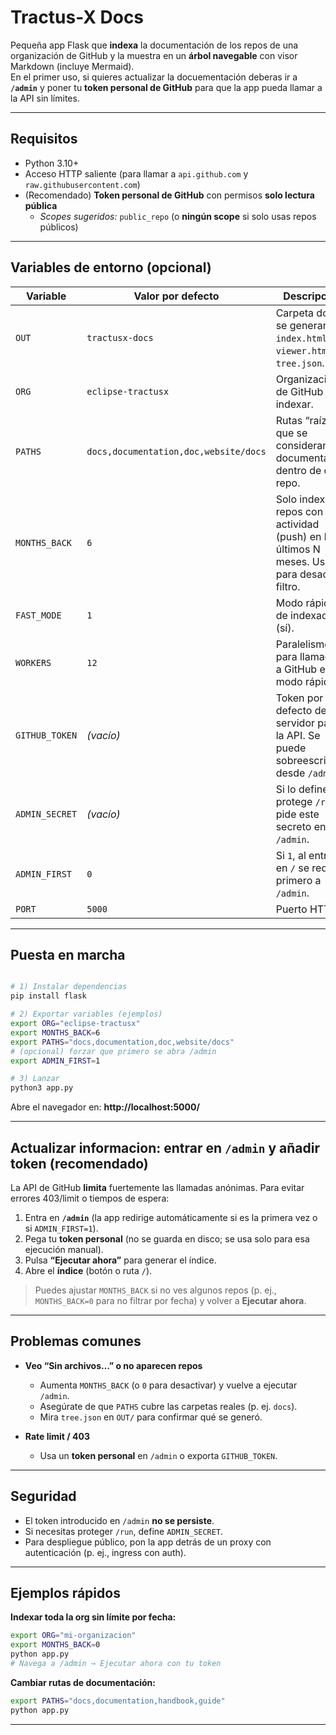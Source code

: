 # Tractus-X Docs 

Pequeña app Flask que **indexa** la documentación de los repos de una organización de GitHub y la muestra en un **árbol navegable** con visor Markdown (incluye Mermaid).  
En el primer uso, si quieres actualizar la docuementación deberas ir a **`/admin`** y poner tu **token personal de GitHub** para que la app pueda llamar a la API sin límites.

---

## Requisitos

- Python 3.10+  
- Acceso HTTP saliente (para llamar a `api.github.com` y `raw.githubusercontent.com`)
- (Recomendado) **Token personal de GitHub** con permisos **solo lectura pública**  
  - *Scopes sugeridos:* `public_repo` (o **ningún scope** si solo usas repos públicos)

---

## Variables de entorno (opcional)

| Variable              | Valor por defecto          | Descripción |
|----------------------|----------------------------|-------------|
| `OUT`                | `tractusx-docs`            | Carpeta donde se generan `index.html`, `viewer.html` y `tree.json`. |
| `ORG`                | `eclipse-tractusx`         | Organización de GitHub a indexar. |
| `PATHS`              | `docs,documentation,doc,website/docs` | Rutas “raíz” que se consideran documentación dentro de cada repo. |
| `MONTHS_BACK`        | `6`                        | Solo indexa repos con actividad (push) en los últimos N meses. Usa `0` para desactivar filtro. |
| `FAST_MODE`          | `1`                        | Modo rápido de indexado (sí). |
| `WORKERS`            | `12`                       | Paralelismo para llamadas a GitHub en modo rápido. |
| `GITHUB_TOKEN`       | *(vacío)*                  | Token por defecto del servidor para la API. Se puede sobreescribir desde `/admin`. |
| `ADMIN_SECRET`       | *(vacío)*                  | Si lo defines, protege `/run` y pide este secreto en `/admin`. |
| `ADMIN_FIRST`        | `0`                        | Si `1`, al entrar en `/` se redirige primero a `/admin`. |
| `PORT`               | `5000`                     | Puerto HTTP. |

---

## Puesta en marcha

```bash

# 1) Instalar dependencias
pip install flask

# 2) Exportar variables (ejemplos)
export ORG="eclipse-tractusx"
export MONTHS_BACK=6
export PATHS="docs,documentation,doc,website/docs"
# (opcional) forzar que primero se abra /admin
export ADMIN_FIRST=1

# 3) Lanzar
python3 app.py
```

Abre el navegador en: **http://localhost:5000/**

---

## Actualizar informacion: entrar en `/admin` y añadir token (recomendado)

La API de GitHub **limita** fuertemente las llamadas anónimas. Para evitar errores 403/limit o tiempos de espera:

1. Entra en **`/admin`** (la app redirige automáticamente si es la primera vez o si `ADMIN_FIRST=1`).  
2. Pega tu **token personal** (no se guarda en disco; se usa solo para esa ejecución manual).  
3. Pulsa **“Ejecutar ahora”** para generar el índice.  
4. Abre el **índice** (botón o ruta `/`).

> Puedes ajustar `MONTHS_BACK` si no ves algunos repos (p. ej., `MONTHS_BACK=0` para no filtrar por fecha) y volver a **Ejecutar ahora**.

---



## Problemas comunes

- **Veo “Sin archivos…” o no aparecen repos**  
  - Aumenta `MONTHS_BACK` (o `0` para desactivar) y vuelve a ejecutar `/admin`.
  - Asegúrate de que `PATHS` cubre las carpetas reales (p. ej. `docs`).
  - Mira `tree.json` en `OUT/` para confirmar qué se generó.

- **Rate limit / 403**  
  - Usa un **token personal** en `/admin` o exporta `GITHUB_TOKEN`.

---

## Seguridad

- El token introducido en `/admin` **no se persiste**.  
- Si necesitas proteger `/run`, define `ADMIN_SECRET`.  
- Para despliegue público, pon la app detrás de un proxy con autenticación (p. ej., ingress con auth).

---

## Ejemplos rápidos

**Indexar toda la org sin límite por fecha:**
```bash
export ORG="mi-organizacion"
export MONTHS_BACK=0
python app.py
# Navega a /admin → Ejecutar ahora con tu token
```

**Cambiar rutas de documentación:**
```bash
export PATHS="docs,documentation,handbook,guide"
python app.py
```

---



